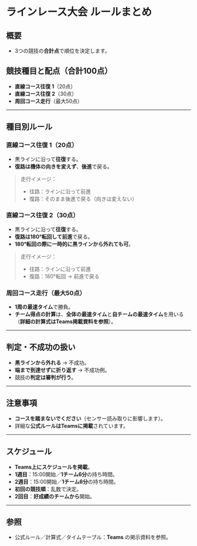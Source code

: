 # ラインレース大会 ルールまとめ

## 概要

* 3つの競技の**合計点**で順位を決定します。

## 競技種目と配点（合計100点）

* **直線コース往復 1**（20点）
* **直線コース往復 2**（30点）
* **周回コース走行**（最大50点）

---

## 種目別ルール

### 直線コース往復 1（20点）

* 黒ラインに沿って**往復**する。
* **復路は機体の向きを変えず**、**後進**で戻る。

> 走行イメージ：
>
> * 往路：ラインに沿って前進
> * 復路：そのまま後進で戻る（向きは変えない）

### 直線コース往復 2（30点）

* 黒ラインに沿って**往復**する。
* **復路は180°転回して前進**で戻る。
* **180°転回の際に一時的に黒ラインから外れても可**。

> 走行イメージ：
>
> * 往路：ラインに沿って前進
> * 復路：180°転回 → 前進で戻る

### 周回コース走行（最大50点）

* **1周の最速タイム**で勝負。
* **チーム得点の計算**は、**全体の最速タイム**と**自チームの最速タイム**を用いる（**詳細の計算式はTeams掲載資料を参照**）。

---

## 判定・不成功の扱い

* **黒ラインから外れる** → 不成功。
* **端まで到達せずに折り返す** → 不成功例。
* 競技の**判定は審判が行う**。

---

## 注意事項

* **コースを踏まないでください**（センサー読み取りに影響します）。
* 詳細な**公式ルールはTeamsに掲載**されています。

---

## スケジュール

* **Teams上にスケジュールを掲載**。
* **1週目**：15:00開始／**1チーム6分**の持ち時間。
* **2週目**：15:00開始／**1チーム6分**の持ち時間。
* **初回の競技順**：乱数で決定。
* **2回目**：**好成績のチームから**開始。

---

## 参照

* 公式ルール／計算式／タイムテーブル：**Teams** の掲示資料を参照。
